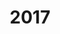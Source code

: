 ---
#This is just for you to quickly see what the file is - it can be anything you want
title: 2017

#This must match the level for the page you want it to appear on
level: Advanced Higher

#This must match the category id for the table the table you wish this to appear in
category: sqapastpapersah

#This must match the subject you wish this to appear in
subject: Chemistry

#There should be an entry here for each column in the table you wish to populate:
Year: 2017
Past Paper:
   url: /chemistry/advancedhigher/AH SQA PP/newAH SQA PP/NAH_Chemistry_all_2017.pdf
   link_text: Paper
JABchem Marking Scheme:
   url: /chemistry/advancedhigher/AH JABchem MSch/NewAH JABchem Msch/17AHmsch.pdf
   link_text: JABchem Solutions
SQA Marking Solutions:
   url: /chemistry/advancedhigher/AH SQA Msch/newAH SQA Msch/mi_NAH_Chemistry_mi_2017.pdf
   link_text: SQA Solutions
---